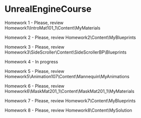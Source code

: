 # UnrealEngineCourse

Homework 1 - Please, review Homework1\IntroMat101_1\Content\MyMaterials

Homework 2 - Please, review Homework2\Content\MyBlueprints

Homework 3 - Please, review Homework3\SideScroller\Content\SideScrollerBP\Blueprints

Homework 4 - In progress

Homework 5 - Please, review Homework5\Animation107\Content\Mannequin\MyAnimations

Homework 6 - Please, review Homework6\MaskMat201_1\Content\MaskMat201_1\MyMaterials

Homework 7 - Please, review Homework7\Content\MyBlueprints

Homework 8 - Please, review Homework8\Content\MySolution